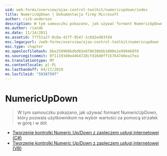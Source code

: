 ```yaml
---
uid: web-forms/overview/ajax-control-toolkit/numericupdown/index
title: NumericUpDown | Dokumentacja firmy Microsoft
author: rick-anderson
description: W tym samouczku pokazano, jak używać formant NumericUpDown, który pozwala użytkownikom na wybór wartości za pomocą strzałek w górę i w dół.
ms.author: riande
ms.date: 11/14/2011
ms.assetid: 77751a27-0c0a-41ff-9547-1c0d2ed03fd4
msc.legacyurl: /web-forms/overview/ajax-control-toolkit/numericupdown
msc.type: chapter
ms.openlocfilehash: bbe259960bdbd02e070630b6b1000e2e999469f0
ms.sourcegitcommit: 0f1119340e4464720cfd16d0ff15764746ea1fea
ms.translationtype: MT
ms.contentlocale: pl-PL
ms.lasthandoff: 04/17/2019
ms.locfileid: "59387597"
---
```

# <a name="numericupdown"></a>NumericUpDown

> W tym samouczku pokazano, jak używać formant NumericUpDown, który pozwala użytkownikom na wybór wartości za pomocą strzałek w górę i w dół.


- [Tworzenie kontrolki Numeric Up/Down z zapleczem usługi internetowej (C#)](creating-a-numeric-up-down-control-with-a-web-service-backend-cs.md)
- [Tworzenie kontrolki Numeric Up/Down z zapleczem usługi internetowej (VB)](creating-a-numeric-up-down-control-with-a-web-service-backend-vb.md)
